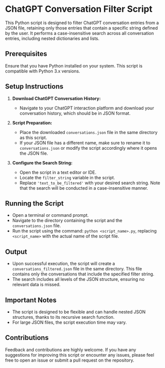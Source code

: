 
# ChatGPT Conversation Filter Script

This Python script is designed to filter ChatGPT conversation entries from a JSON file, retaining only those entries that contain a specific string defined by the user. It performs a case-insensitive search across all conversation entries, including nested dictionaries and lists.

## Prerequisites

Ensure that you have Python installed on your system. This script is compatible with Python 3.x versions.

## Setup Instructions

1. **Download ChatGPT Conversation History:**
   - Navigate to your ChatGPT interaction platform and download your conversation history, which should be in JSON format.

2. **Script Preparation:**
   - Place the downloaded `conversations.json` file in the same directory as this script.
   - If your JSON file has a different name, make sure to rename it to `conversations.json` or modify the script accordingly where it opens the JSON file.

3. **Configure the Search String:**
   - Open the script in a text editor or IDE.
   - Locate the `filter_string` variable in the script.
   - Replace `'text_to_be_filtered'` with your desired search string. Note that the search will be conducted in a case-insensitive manner.

## Running the Script

- Open a terminal or command prompt.
- Navigate to the directory containing the script and the `conversations.json` file.
- Run the script using the command: `python <script_name>.py`, replacing `<script_name>` with the actual name of the script file.

## Output

- Upon successful execution, the script will create a `conversations_filtered.json` file in the same directory. This file contains only the conversations that include the specified filter string.
- The search includes all levels of the JSON structure, ensuring no relevant data is missed.

## Important Notes

- The script is designed to be flexible and can handle nested JSON structures, thanks to its recursive search function.
- For large JSON files, the script execution time may vary.

## Contributions

Feedback and contributions are highly welcome. If you have any suggestions for improving this script or encounter any issues, please feel free to open an issue or submit a pull request on the repository.
